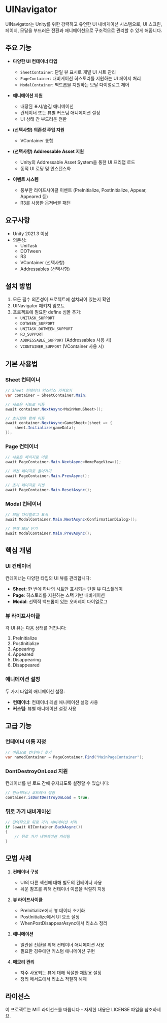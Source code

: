 # UINavigator

UINavigator는 Unity를 위한 강력하고 유연한 UI 내비게이션 시스템으로, UI 스크린, 페이지, 모달을 부드러운 전환과 애니메이션으로 구조적으로 관리할 수 있게 해줍니다.

## 주요 기능

- **다양한 UI 컨테이너 타입**
  - `SheetContainer`: 단일 뷰 표시로 개별 UI 시트 관리
  - `PageContainer`: 내비게이션 히스토리를 지원하는 UI 페이지 처리
  - `ModalContainer`: 백드롭을 지원하는 모달 다이얼로그 제어

- **애니메이션 지원**
  - 내장된 표시/숨김 애니메이션
  - 컨테이너 또는 뷰별 커스텀 애니메이션 설정
  - UI 상태 간 부드러운 전환

- **(선택사항) 의존성 주입 지원**
  - VContainer 통합

- **(선택사항) Addressable Asset 지원**
  - Unity의 Addressable Asset System을 통한 UI 프리팹 로드
  - 동적 UI 로딩 및 인스턴스화

- **이벤트 시스템**
  - 풍부한 라이프사이클 이벤트 (PreInitialize, PostInitialize, Appear, Appeared 등)
  - R3를 사용한 옵저버블 패턴

## 요구사항

- Unity 2021.3 이상
- 의존성:
  - UniTask
  - DOTween
  - R3
  - VContainer (선택사항)
  - Addressables (선택사항)

## 설치 방법

1. 모든 필수 의존성이 프로젝트에 설치되어 있는지 확인
2. UINavigator 패키지 임포트
3. 프로젝트에 필요한 define 심볼 추가:
   - `UNITASK_SUPPORT`
   - `DOTWEEN_SUPPORT`
   - `UNITASK_DOTWEEN_SUPPORT`
   - `R3_SUPPORT`
   - `ADDRESSABLE_SUPPORT` (Addressables 사용 시)
   - `VCONTAINER_SUPPORT` (VContainer 사용 시)

## 기본 사용법

### Sheet 컨테이너

```csharp
// Sheet 컨테이너 인스턴스 가져오기
var container = SheetContainer.Main;

// 새로운 시트로 이동
await container.NextAsync<MainMenuSheet>();

// 초기화와 함께 이동
await container.NextAsync<GameSheet>(sheet => {
    sheet.Initialize(gameData);
});
```

### Page 컨테이너

```csharp
// 새로운 페이지로 이동
await PageContainer.Main.NextAsync<HomePageView>();

// 이전 페이지로 돌아가기
await PageContainer.Main.PrevAsync();

// 초기 페이지로 리셋
await PageContainer.Main.ResetAsync();
```

### Modal 컨테이너

```csharp
// 모달 다이얼로그 표시
await ModalContainer.Main.NextAsync<ConfirmationDialog>();

// 현재 모달 닫기
await ModalContainer.Main.PrevAsync();
```

## 핵심 개념

### UI 컨테이너

컨테이너는 다양한 타입의 UI 뷰를 관리합니다:
- **Sheet**: 한 번에 하나의 시트만 표시되는 단일 뷰 디스플레이
- **Page**: 히스토리를 지원하는 스택 기반 내비게이션
- **Modal**: 선택적 백드롭이 있는 오버레이 다이얼로그

### 뷰 라이프사이클

각 UI 뷰는 다음 상태를 거칩니다:
1. PreInitialize
2. PostInitialize
3. Appearing
4. Appeared
5. Disappearing
6. Disappeared

### 애니메이션 설정

두 가지 타입의 애니메이션 설정:
- **컨테이너**: 컨테이너 레벨 애니메이션 설정 사용
- **커스텀**: 뷰별 애니메이션 설정 사용

## 고급 기능

### 컨테이너 이름 지정

```csharp
// 이름으로 컨테이너 찾기
var namedContainer = PageContainer.Find("MainPageContainer");
```

### DontDestroyOnLoad 지원

컨테이너를 씬 로드 간에 유지되도록 설정할 수 있습니다:

```csharp
// 인스펙터나 코드에서 설정
container.isDontDestroyOnLoad = true;
```

### 뒤로 가기 내비게이션

```csharp
// 전역적으로 뒤로 가기 내비게이션 처리
if (await UIContainer.BackAsync())
{
    // 뒤로 가기 내비게이션 처리됨
}
```

## 모범 사례

1. **컨테이너 구성**
   - UI의 다른 섹션에 대해 별도의 컨테이너 사용
   - 쉬운 참조를 위해 컨테이너 이름을 적절히 지정

2. **뷰 라이프사이클**
   - PreInitialize에서 뷰 데이터 초기화
   - PostInitialize에서 UI 요소 설정
   - WhenPostDisappearAsync에서 리소스 정리

3. **애니메이션**
   - 일관된 전환을 위해 컨테이너 애니메이션 사용
   - 필요한 경우에만 커스텀 애니메이션 구현

4. **메모리 관리**
   - 자주 사용되는 뷰에 대해 적절한 재활용 설정
   - 정리 메서드에서 리소스 적절히 해제

## 라이선스

이 프로젝트는 MIT 라이선스를 따릅니다 - 자세한 내용은 LICENSE 파일을 참조하세요.
